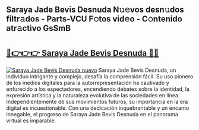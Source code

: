 ## Saraya Jade Bevis Desnuda N𝚞𝚎vos desn𝚞dos filtr𝚊dos - Parts-VCU F𝚘tos vid𝚎o - C𝚘ntenido atr𝚊ctivo GsSmB

# <h2><a href="http://mb3o2i3.tromn.icu/?c=Saraya+Jade+Bevis+Desnuda">🔗👉👉👉 Saraya Jade Bevis Desnuda 🔗🔗</a></h2>

[![Saraya Jade Bevis Desnuda nuevo](https://i.imgur.com/pEAQMta.gif)](http://mb3o2i3.tromn.icu/?c=Saraya+Jade+Bevis+Desnuda)
Saraya Jade Bevis Desnuda, un individuo intrigante y complejo, desafía la comprensión fácil. Su uso pionero de los medios digitales para la autorrepresentación ha cautivado y enfurecido a los espectadores, encendiendo debates sobre la identidad, la expresión artística y la naturaleza evolutiva de las sociedades en línea. Independientemente de sus movimientos futuros, su importancia en la era digital es incuestionable. Con una dedicación inquebrantable y un encanto innegable, el progreso de Saraya Jade Bevis Desnuda en el panorama virtual es imparable.
